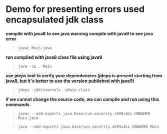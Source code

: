 # Demo for presenting errors used encapsulated jdk class

**compile with java8 to see java warning**
**compile with java9 to see java error**

> `javac Main.java`

**run compiled with java8 class file using java9**

> `java -cp . Main`

**use jdeps tool to verify your dependencies (jdeps is present starting from java8, but it's better to use the version published with java9)**

> `jdeps -jdkinternals .\Main.class`

**if we cannot change the source code, we can compile and run using this commands**

> `javac --add-exports java.base/sun.security.x509=ALL-UNNAMED Main.java`

> `java --add-exports java.base/sun.security.x509=ALL-UNNAMED Main`
